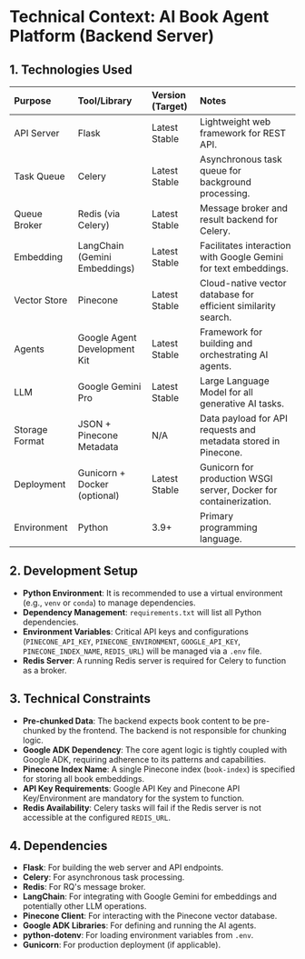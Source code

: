 # Technical Context: AI Book Agent Platform (Backend Server)

## 1. Technologies Used

| Purpose        | Tool/Library                  | Version (Target) | Notes                                                             |
| :------------- | :---------------------------- | :--------------- | :---------------------------------------------------------------- |
| API Server     | Flask                         | Latest Stable    | Lightweight web framework for REST API.                           |
| Task Queue     | Celery                        | Latest Stable    | Asynchronous task queue for background processing.                |
| Queue Broker   | Redis (via Celery)            | Latest Stable    | Message broker and result backend for Celery.                     |
| Embedding      | LangChain (Gemini Embeddings) | Latest Stable    | Facilitates interaction with Google Gemini for text embeddings.   |
| Vector Store   | Pinecone                      | Latest Stable    | Cloud-native vector database for efficient similarity search.     |
| Agents         | Google Agent Development Kit  | Latest Stable    | Framework for building and orchestrating AI agents.               |
| LLM            | Google Gemini Pro             | Latest Stable    | Large Language Model for all generative AI tasks.                 |
| Storage Format | JSON + Pinecone Metadata      | N/A              | Data payload for API requests and metadata stored in Pinecone.    |
| Deployment     | Gunicorn + Docker (optional)  | Latest Stable    | Gunicorn for production WSGI server, Docker for containerization. |
| Environment    | Python                        | 3.9+             | Primary programming language.                                     |

## 2. Development Setup

- **Python Environment**: It is recommended to use a virtual environment (e.g., `venv` or `conda`) to manage dependencies.
- **Dependency Management**: `requirements.txt` will list all Python dependencies.
- **Environment Variables**: Critical API keys and configurations (`PINECONE_API_KEY`, `PINECONE_ENVIRONMENT`, `GOOGLE_API_KEY`, `PINECONE_INDEX_NAME`, `REDIS_URL`) will be managed via a `.env` file.
- **Redis Server**: A running Redis server is required for Celery to function as a broker.

## 3. Technical Constraints

- **Pre-chunked Data**: The backend expects book content to be pre-chunked by the frontend. The backend is not responsible for chunking logic.
- **Google ADK Dependency**: The core agent logic is tightly coupled with Google ADK, requiring adherence to its patterns and capabilities.
- **Pinecone Index Name**: A single Pinecone index (`book-index`) is specified for storing all book embeddings.
- **API Key Requirements**: Google API Key and Pinecone API Key/Environment are mandatory for the system to function.
- **Redis Availability**: Celery tasks will fail if the Redis server is not accessible at the configured `REDIS_URL`.

## 4. Dependencies

- **Flask**: For building the web server and API endpoints.
- **Celery**: For asynchronous task processing.
- **Redis**: For RQ's message broker.
- **LangChain**: For integrating with Google Gemini for embeddings and potentially other LLM operations.
- **Pinecone Client**: For interacting with the Pinecone vector database.
- **Google ADK Libraries**: For defining and running the AI agents.
- **python-dotenv**: For loading environment variables from `.env`.
- **Gunicorn**: For production deployment (if applicable).
